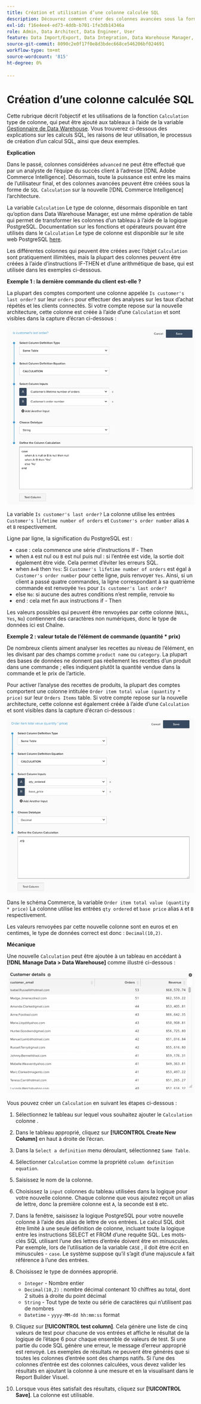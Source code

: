 ```yaml
---
title: Création et utilisation d’une colonne calculée SQL
description: Découvrez comment créer des colonnes avancées sous la forme de colonnes de calcul SQL sur la nouvelle architecture Adobe Commerce Intelligence.
exl-id: f16e4ee4-ed73-4ddb-b701-1fe3db14346a
role: Admin, Data Architect, Data Engineer, User
feature: Data Import/Export, Data Integration, Data Warehouse Manager, SQL Report Builder, Commerce Tables
source-git-commit: 8090c2e0f17f0e8d3bdec668ce546206bf024691
workflow-type: tm+mt
source-wordcount: '815'
ht-degree: 0%

---
```


# Création d’une colonne calculée SQL

Cette rubrique décrit l’objectif et les utilisations de la fonction `Calculation` type de colonne, qui peut être ajouté aux tableaux à l’aide de la variable [Gestionnaire de Data Warehouse](../data-warehouse-mgr/tour-dwm.md). Vous trouverez ci-dessous des explications sur les calculs SQL, les raisons de leur utilisation, le processus de création d’un calcul SQL, ainsi que deux exemples.

**Explication**

Dans le passé, colonnes considérées `advanced` ne peut être effectué que par un analyste de l’équipe du succès client à l’adresse [!DNL Adobe Commerce Intelligence]. Désormais, toute la puissance est entre les mains de l’utilisateur final, et des colonnes avancées peuvent être créées sous la forme de `SQL Calculation` sur la nouvelle [!DNL Commerce Intelligence] l’architecture.

La variable `Calculation` Le type de colonne, désormais disponible en tant qu’option dans Data Warehouse Manager, est une même opération de table qui permet de transformer les colonnes d’un tableau à l’aide de la logique PostgreSQL. Documentation sur les fonctions et opérateurs pouvant être utilisés dans le `Calculation` Le type de colonne est disponible sur le site web PostgreSQL [here](https://www.postgresql.org/docs/9.6/functions.html).

Les différentes colonnes qui peuvent être créées avec l’objet `Calculation` sont pratiquement illimitées, mais la plupart des colonnes peuvent être créées à l’aide d’instructions IF-THEN et d’une arithmétique de base, qui est utilisée dans les exemples ci-dessous.

**Exemple 1 : la dernière commande du client est-elle ?**

La plupart des comptes comportent une colonne appelée `Is customer's last order?` sur leur `orders` pour effectuer des analyses sur les taux d’achat répétés et les clients connectés. Si votre compte repose sur la nouvelle architecture, cette colonne est créée à l’aide d’une `Calculation` et sont visibles dans la capture d’écran ci-dessous :

![](../../assets/Is_customer_s_last_order.png)

La variable `Is customer's last order?` La colonne utilise les entrées `Customer's lifetime number of orders` et `Customer's order number` alias `A` et `B` respectivement.

Ligne par ligne, la signification du PostgreSQL est :

* case : cela commence une série d’instructions If - Then
* when `A` est nul ou `B` est nul puis nul : si l’entrée est vide, la sortie doit également être vide. Cela permet d’éviter les erreurs SQL.
* when `A=B` then `Yes`: Si `Customer's lifetime number of orders` est égal à `Customer's order number` pour cette ligne, puis renvoyer `Yes`. Ainsi, si un client a passé quatre commandes, la ligne correspondant à sa quatrième commande est renvoyée `Yes` pour `Is customer's last order?`
* else `No`: si aucune des autres conditions n’est remplie, renvoie `No`
* end : cela met fin aux instructions if - Then

Les valeurs possibles qui peuvent être renvoyées par cette colonne (`NULL`, `Yes`, `No`) contiennent des caractères non numériques, donc le type de données ici est Chaîne.

**Exemple 2 : valeur totale de l’élément de commande (quantité * prix)**

De nombreux clients aiment analyser les recettes au niveau de l’élément, en les divisant par des champs comme `product name` ou `category`. La plupart des bases de données ne donnent pas réellement les recettes d’un produit dans une commande ; elles indiquent plutôt la quantité vendue dans la commande et le prix de l’article.

Pour activer l’analyse des recettes de produits, la plupart des comptes comportent une colonne intitulée `Order item total value (quantity * price)` sur leur `Orders Items` table. Si votre compte repose sur la nouvelle architecture, cette colonne est également créée à l’aide d’une `Calculation` et sont visibles dans la capture d’écran ci-dessous :

![](../../assets/Order_item_total_value.png)

Dans le schéma Commerce, la variable `Order item total value (quantity * price)` La colonne utilise les entrées `qty ordered` et `base price` alias `A` et `B` respectivement.

Les valeurs renvoyées par cette nouvelle colonne sont en euros et en centimes, le type de données correct est donc : `Decimal(10,2)`.

**Mécanique**

Une nouvelle `Calculation` peut être ajoutée à un tableau en accédant à **[!DNL Manage Data > Data Warehouse]** comme illustré ci-dessous :

![](../../assets/blobid2.png)

Vous pouvez créer un `Calculation` en suivant les étapes ci-dessous :

1. Sélectionnez le tableau sur lequel vous souhaitez ajouter le `Calculation` colonne .
1. Dans le tableau approprié, cliquez sur **[!UICONTROL Create New Column]** en haut à droite de l’écran.
1. Dans la `Select a definition` menu déroulant, sélectionnez `Same Table`.
1. Sélectionner `Calculation` comme la propriété `column definition equation`.
1. Saisissez le nom de la colonne.
1. Choisissez la `input` colonnes du tableau utilisées dans la logique pour votre nouvelle colonne. Chaque colonne que vous ajoutez reçoit un alias de lettre, donc la première colonne est `A`, la seconde est `B` etc.
1. Dans la fenêtre, saisissez la logique PostgreSQL pour votre nouvelle colonne à l’aide des alias de lettre de vos entrées. Le calcul SQL doit être limité à une seule définition de colonne, incluant toute la logique entre les instructions SELECT et FROM d’une requête SQL. Les mots-clés SQL utilisant l’une des lettres d’entrée doivent être en minuscules. Par exemple, lors de l’utilisation de la variable `CASE` , il doit être écrit en minuscules - `case`. Le système suppose qu’il s’agit d’une majuscule `A` fait référence à l’une des entrées.
1. Choisissez le type de données approprié.
   * `Integer` - Nombre entier
   * `Decimal(10,2)` : nombre décimal contenant 10 chiffres au total, dont 2 situés à droite du point décimal
   * `String` - Tout type de texte ou série de caractères qui n’utilisent pas de nombres
   * `Datetime` - `yyyy-MM-dd hh:mm:ss` format

1. Cliquez sur **[!UICONTROL test column]**. Cela génère une liste de cinq valeurs de test pour chacune de vos entrées et affiche le résultat de la logique de l’étape 6 pour chaque ensemble de valeurs de test. Si une partie du code SQL génère une erreur, le message d’erreur approprié est renvoyé. Les exemples de résultats ne peuvent être générés que si toutes les colonnes d’entrée sont des champs natifs. Si l’une des colonnes d’entrée est des colonnes calculées, vous devez valider les résultats en ajoutant la colonne à une mesure et en la visualisant dans le Report Builder Visuel.

1. Lorsque vous êtes satisfait des résultats, cliquez sur **[!UICONTROL Save]**. La colonne est utilisable.
